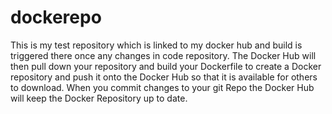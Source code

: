 # dockerepo
This is my test repository which is linked to my docker hub and build is triggered there once any changes in code repository. The Docker Hub will then pull down your repository and build your Dockerfile to create a Docker repository and push it onto the Docker Hub
so that it is available for others to download. When you commit changes to your git Repo the Docker Hub will keep the Docker Repository up to date.
